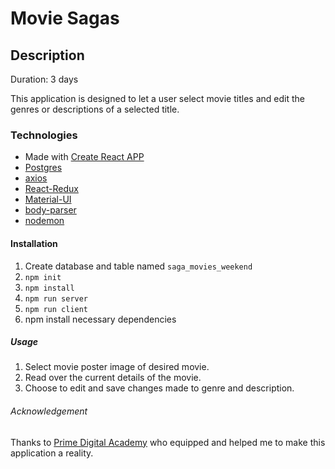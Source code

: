 # Movie Sagas

## Description

Duration: 3 days

This application is designed to let a user select movie titles and edit the genres or descriptions of a selected title.

### Technologies

- Made with [Create React APP](https://github.com/facebook/create-react-app)
- [Postgres](https://www.postgresql.org/download/)
- [axios](https://github.com/axios/axios)
- [React-Redux](https://github.com/reduxjs/react-redux)
- [Material-UI](https://material-ui.com/)
- [body-parser](https://www.npmjs.com/package/body-parser)
- [nodemon](https://www.npmjs.com/package/nodemon)

#### Installation

1. Create database and table named `saga_movies_weekend`
2. `npm init`
3. `npm install`
4. `npm run server`
5. `npm run client`
6. npm install necessary dependencies

##### Usage

1. Select movie poster image of desired movie.
2. Read over the current details of the movie.
3. Choose to edit and save changes made to genre and description.

###### Acknowledgement

Thanks to [Prime Digital Academy](https://github.com/orgs/PrimeAcademy/people) who equipped and helped me to make this application a reality.
